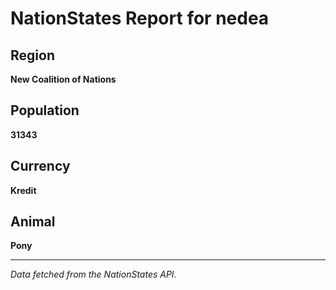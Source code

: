 
# NationStates Report for nedea

## Region
**New Coalition of Nations**

## Population
**31343**

## Currency
**Kredit**

## Animal
**Pony**

---

*Data fetched from the NationStates API.*
